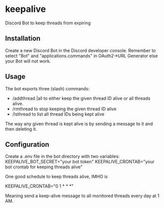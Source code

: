 # keepalive
Discord Bot to keep threads from expiring


## Installation

Create a new Discord Bot in the Discord developer console. Remember to select
"Bot" and "applications.commands" in OAuth2->URL Generator else your Bot will 
not work.


## Usage

The bot exports three (slash) commands:

 * /addthread <thread ID>|all to either keep the given thread ID alive or all threads alive.
 * /rmthread <thread ID> to stop keeping the given thread ID alive
 * /lsthread to list all thread IDs being kept alive
 
 The way any given thread is kept alive is by sending a message to it and then deleting it.


## Configuration

Create a .env file in the bot directory with two variables:
KEEPALIVE_BOT_SECRET="your bot token"
KEEPALIVE_CRONTAB="your bot crontab for keeping threads alive"

One good schedule to keep threads alive, IMHO is

KEEPALIVE_CRONTAB="0 1 * * *"

Meaning send a keep-alive message to all monitored threads every day at 1 AM.
